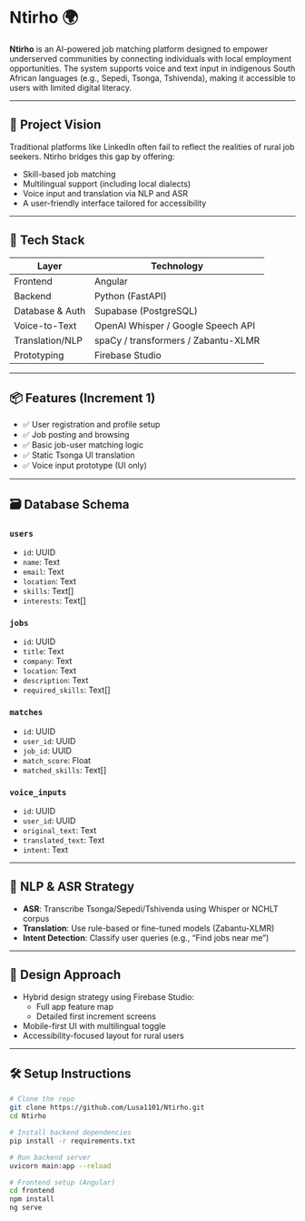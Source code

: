 # Ntirho 🌍

**Ntirho** is an AI-powered job matching platform designed to empower underserved communities by connecting individuals with local employment opportunities. The system supports voice and text input in indigenous South African languages (e.g., Sepedi, Tsonga, Tshivenda), making it accessible to users with limited digital literacy.

---

## 🚀 Project Vision

Traditional platforms like LinkedIn often fail to reflect the realities of rural job seekers. Ntirho bridges this gap by offering:

- Skill-based job matching
- Multilingual support (including local dialects)
- Voice input and translation via NLP and ASR
- A user-friendly interface tailored for accessibility

---

## 🧱 Tech Stack

| Layer              | Technology         |
|-------------------|--------------------|
| Frontend           | Angular            |
| Backend            | Python (FastAPI)   |
| Database & Auth    | Supabase (PostgreSQL) |
| Voice-to-Text      | OpenAI Whisper / Google Speech API |
| Translation/NLP    | spaCy / transformers / Zabantu-XLMR |
| Prototyping        | Firebase Studio    |

---

## 📦 Features (Increment 1)

- ✅ User registration and profile setup
- ✅ Job posting and browsing
- ✅ Basic job-user matching logic
- ✅ Static Tsonga UI translation
- ✅ Voice input prototype (UI only)

---

## 🗃️ Database Schema

### `users`
- `id`: UUID
- `name`: Text
- `email`: Text
- `location`: Text
- `skills`: Text[]
- `interests`: Text[]

### `jobs`
- `id`: UUID
- `title`: Text
- `company`: Text
- `location`: Text
- `description`: Text
- `required_skills`: Text[]

### `matches`
- `id`: UUID
- `user_id`: UUID
- `job_id`: UUID
- `match_score`: Float
- `matched_skills`: Text[]

### `voice_inputs`
- `id`: UUID
- `user_id`: UUID
- `original_text`: Text
- `translated_text`: Text
- `intent`: Text

---

## 🧠 NLP & ASR Strategy

- **ASR**: Transcribe Tsonga/Sepedi/Tshivenda using Whisper or NCHLT corpus
- **Translation**: Use rule-based or fine-tuned models (Zabantu-XLMR)
- **Intent Detection**: Classify user queries (e.g., “Find jobs near me”)

---

## 📐 Design Approach

- Hybrid design strategy using Firebase Studio:
  - Full app feature map
  - Detailed first increment screens
- Mobile-first UI with multilingual toggle
- Accessibility-focused layout for rural users

---

## 🛠️ Setup Instructions

```bash
# Clone the repo
git clone https://github.com/Lusa1101/Ntirho.git
cd Ntirho

# Install backend dependencies
pip install -r requirements.txt

# Run backend server
uvicorn main:app --reload

# Frontend setup (Angular)
cd frontend
npm install
ng serve

